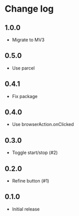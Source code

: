 # Change log

## 1.0.0

- Migrate to MV3

## 0.5.0

- Use parcel

## 0.4.1

- Fix package

## 0.4.0

- Use browserAction.onClicked

## 0.3.0

- Toggle start/stop (#2)

## 0.2.0

- Refine button (#1)

## 0.1.0

- Initial release
